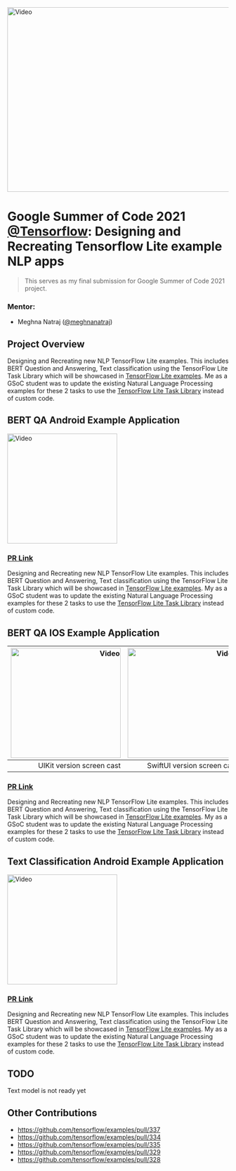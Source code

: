<img src="https://user-images.githubusercontent.com/67560900/129619954-b783541a-bcd3-43af-b5ef-85bd3ebb2868.png" height="420" width="1000" alt="Video">

# Google Summer of Code 2021 [@Tensorflow](https://github.com/tensorflow): Designing and Recreating Tensorflow Lite example NLP apps

>This serves as my final submission for Google Summer of Code 2021 project.

### Mentor:
* Meghna Natraj ([@meghnanatraj](https://github.com/MeghnaNatraj))

## Project Overview
Designing and Recreating new NLP TensorFlow Lite examples. This includes BERT Question and Answering, Text classification using the TensorFlow Lite Task Library which will be showcased in [TensorFlow Lite examples](https://www.tensorflow.org/lite/examples). Me as a GSoC student was to update the existing Natural Language Processing examples for these 2 tasks to use the [TensorFlow Lite Task Library](https://www.tensorflow.org/lite/inference_with_metadata/task_library/overview) instead of custom code. 


## BERT QA Android Example Application


<img src="https://user-images.githubusercontent.com/67560900/122643946-37d0d380-d130-11eb-8e7c-f467b90cb0dd.mp4" width="250" alt="Video">

### [PR Link](https://github.com/tensorflow/examples/pull/327)
Designing and Recreating new NLP TensorFlow Lite examples. This includes BERT Question and Answering, Text classification using the TensorFlow Lite Task Library which will be showcased in [TensorFlow Lite examples](https://www.tensorflow.org/lite/examples). My as a GSoC student was to update the existing Natural Language Processing examples for these 2 tasks to use the [TensorFlow Lite Task Library](https://www.tensorflow.org/lite/inference_with_metadata/task_library/overview) instead of custom code. 


## BERT QA IOS Example Application

<img src="https://storage.googleapis.com/download.tensorflow.org/models/tflite/screenshots/bertqa_ios_uikit_demo.gif" width="250" alt="Video"> | <img src="https://storage.googleapis.com/download.tensorflow.org/models/tflite/screenshots/bertqa_ios_uikit_demo.gif" width="250" alt="Video">
-----------------------: | -------------------------:
UIKit version screen cast | SwiftUI version screen cast

### [PR Link](https://github.com/tensorflow/examples/pull/340)

Designing and Recreating new NLP TensorFlow Lite examples. This includes BERT Question and Answering, Text classification using the TensorFlow Lite Task Library which will be showcased in [TensorFlow Lite examples](https://www.tensorflow.org/lite/examples). My as a GSoC student was to update the existing Natural Language Processing examples for these 2 tasks to use the [TensorFlow Lite Task Library](https://www.tensorflow.org/lite/inference_with_metadata/task_library/overview) instead of custom code. 

<!-- <img align="right" src="https://storage.googleapis.com/download.tensorflow.org/models/tflite/screenshots/bertqa_ios_uikit_demo.gif" width="300" alt="Video">
<img align="right" src="https://storage.googleapis.com/download.tensorflow.org/models/tflite/screenshots/bertqa_ios_uikit_demo.gif" width="300" alt="Video"> -->
<!-- <img src="https://storage.googleapis.com/download.tensorflow.org/models/tflite/screenshots/bertqa_ios_uikit_demo.gif" width="300" alt="Video">|<img src="https://storage.googleapis.com/download.tensorflow.org/models/tflite/screenshots/bertqa_ios_swiftui_demo.gif" width="300" alt="Video">|
|--|--| -->

## Text Classification Android Example Application

<img src="https://www.tensorflow.org/lite/examples/text_classification/images/screenshot.gif" width="250" alt="Video">

### [PR Link](https://github.com/tensorflow/examples/pull/336)

Designing and Recreating new NLP TensorFlow Lite examples. This includes BERT Question and Answering, Text classification using the TensorFlow Lite Task Library which will be showcased in [TensorFlow Lite examples](https://www.tensorflow.org/lite/examples). My as a GSoC student was to update the existing Natural Language Processing examples for these 2 tasks to use the [TensorFlow Lite Task Library](https://www.tensorflow.org/lite/inference_with_metadata/task_library/overview) instead of custom code. 


## TODO
Text model is not ready yet 


## Other Contributions
- https://github.com/tensorflow/examples/pull/337
- https://github.com/tensorflow/examples/pull/334
- https://github.com/tensorflow/examples/pull/335
- https://github.com/tensorflow/examples/pull/329
- https://github.com/tensorflow/examples/pull/328




[UIKit screencast]: https://storage.googleapis.com/download.tensorflow.org/models/tflite/screenshots/bertqa_ios_uikit_demo.gif
[SwiftUI screencast]: https://storage.googleapis.com/download.tensorflow.org/models/tflite/screenshots/bertqa_ios_swiftui_demo.gif
